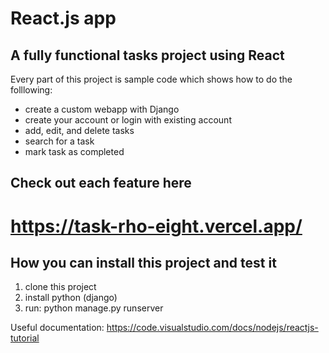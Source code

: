 # React.js app 

## A fully functional tasks project using React 


Every part of this project is sample code which shows how to do the folllowing:

* create a custom webapp with Django
* create your account or login with existing account
* add, edit, and delete tasks 
* search for a task
* mark task as completed


## Check out each feature here
# https://task-rho-eight.vercel.app/


## How you can install this project and test it
1. clone this project
2. install python (django)
3. run: python manage.py runserver

Useful documentation: https://code.visualstudio.com/docs/nodejs/reactjs-tutorial
